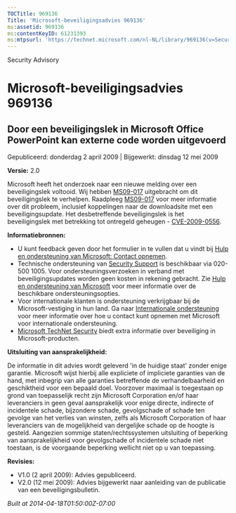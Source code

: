 ```yaml
---
TOCTitle: 969136
Title: 'Microsoft-beveiligingsadvies 969136'
ms:assetid: 969136
ms:contentKeyID: 61231393
ms:mtpsurl: 'https://technet.microsoft.com/nl-NL/library/969136(v=Security.10)'
---
```


Security Advisory

Microsoft-beveiligingsadvies 969136
===================================

Door een beveiligingslek in Microsoft Office PowerPoint kan externe code worden uitgevoerd
------------------------------------------------------------------------------------------

Gepubliceerd: donderdag 2 april 2009 | Bijgewerkt: dinsdag 12 mei 2009

**Versie:** 2.0

Microsoft heeft het onderzoek naar een nieuwe melding over een beveiligingslek voltooid. Wij hebben [MS09-017](http://technet.microsoft.com/security/bulletin/ms09-017) uitgebracht om dit beveiligingslek te verhelpen. Raadpleeg [MS09-017](http://technet.microsoft.com/security/bulletin/ms09-017) voor meer informatie over dit probleem, inclusief koppelingen naar de downloadsite met een beveiligingsupdate. Het desbetreffende beveiligingslek is het beveiligingslek met betrekking tot ontregeld geheugen - [CVE-2009-0556](http://www.cve.mitre.org/cgi-bin/cvename.cgi?name=cve-2009-0556).

**Informatiebronnen:**

-   U kunt feedback geven door het formulier in te vullen dat u vindt bij [Hulp en ondersteuning van Microsoft: Contact opnemen](https://support.microsoft.com/common/survey.aspx?scid=sw;en;1257&amp;showpage=1&amp;ws=technet&amp;sd=tech).
-   Technische ondersteuning van [Security Support](http://support.microsoft.com/?ln=nl) is beschikbaar via 020-500 1005. Voor ondersteuningsverzoeken in verband met beveiligingsupdates worden geen kosten in rekening gebracht. Zie [Hulp en ondersteuning van Microsoft](http://support.microsoft.com/) voor meer informatie over de beschikbare ondersteuningsopties.
-   Voor internationale klanten is ondersteuning verkrijgbaar bij de Microsoft-vestiging in hun land. Ga naar [Internationale ondersteuning](http://go.microsoft.com/fwlink/?linkid=21155) voor meer informatie over hoe u contact kunt opnemen met Microsoft voor internationale ondersteuning.
-   [Microsoft TechNet Security](http://go.microsoft.com/fwlink/?linkid=21132) biedt extra informatie over beveiliging in Microsoft-producten.

**Uitsluiting van aansprakelijkheid:**

De informatie in dit advies wordt geleverd 'in de huidige staat' zonder enige garantie. Microsoft wijst hierbij alle expliciete of impliciete garanties van de hand, met inbegrip van alle garanties betreffende de verhandelbaarheid en geschiktheid voor een bepaald doel. Voorzover maximaal is toegestaan op grond van toepasselijk recht zijn Microsoft Corporation en/of haar leveranciers in geen geval aansprakelijk voor enige directe, indirecte of incidentele schade, bijzondere schade, gevolgschade of schade ten gevolge van het verlies van winsten, zelfs als Microsoft Corporation of haar leveranciers van de mogelijkheid van dergelijke schade op de hoogte is gesteld. Aangezien sommige staten/rechtssystemen uitsluiting of beperking van aansprakelijkheid voor gevolgschade of incidentele schade niet toestaan, is de voorgaande beperking wellicht niet op u van toepassing.

**Revisies:**

-   V1.0 (2 april 2009): Advies gepubliceerd.
-   V2.0 (12 mei 2009): Advies bijgewerkt naar aanleiding van de publicatie van een beveiligingsbulletin.

*Built at 2014-04-18T01:50:00Z-07:00*
